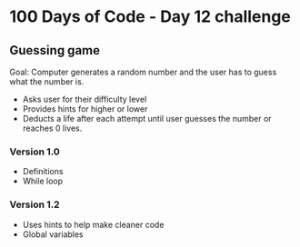 # 100 Days of Code - Day 12 challenge
## Guessing game
Goal: Computer generates a random number and the user has to guess what the number is. 
- Asks user for their difficulty level
- Provides hints for higher or lower
- Deducts a life after each attempt until user guesses the number or reaches 0 lives. 
### Version 1.0
- Definitions
- While loop
### Version 1.2
- Uses hints to help make cleaner code
- Global variables
